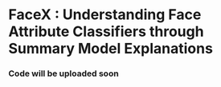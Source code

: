 # FaceX : Understanding Face Attribute Classifiers through Summary Model Explanations

### Code will be uploaded soon
